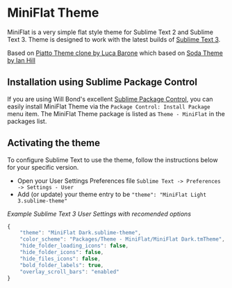 # MiniFlat Theme

 MiniFlat is a very simple flat style theme for Sublime Text 2 and Sublime Text 3. Theme is designed to work with the latest builds of [Sublime Text 3](http://www.sublimetext.com/3dev).

Based on [Piatto Theme clone by Luca Barone](https://github.com/cloud-walker/piano) which based on [Soda Theme by Ian Hill](https://github.com/buymeasoda/soda-theme)

<!-- TODO: Add screenshots
![MiniFlat Dark Theme]()

![MiniFlat Light Theme]()
-->


## Installation using Sublime Package Control

If you are using Will Bond's excellent [Sublime Package Control](http://wbond.net/sublime_packages/package_control), you can easily install MiniFlat Theme via the `Package Control: Install Package` menu item. The MiniFlat Theme package is listed as `Theme - MiniFlat` in the packages list.


## Activating the theme

To configure Sublime Text to use the theme, follow the instructions below for your specific version.

* Open your User Settings Preferences file `Sublime Text -> Preferences -> Settings - User`
* Add (or update) your theme entry to be `"theme": "MiniFlat Light 3.sublime-theme"`

*Example Sublime Text 3 User Settings with recomended options*

```javascript
{
    "theme": "MiniFlat Dark.sublime-theme",
    "color_scheme": "Packages/Theme - MiniFlat/MiniFlat Dark.tmTheme",
    "hide_folder_loading_icons": false,
    "hide_folder_icons": false,
    "hide_files_icons": false,
    "bold_folder_labels": true,
    "overlay_scroll_bars": "enabled"
}
```

